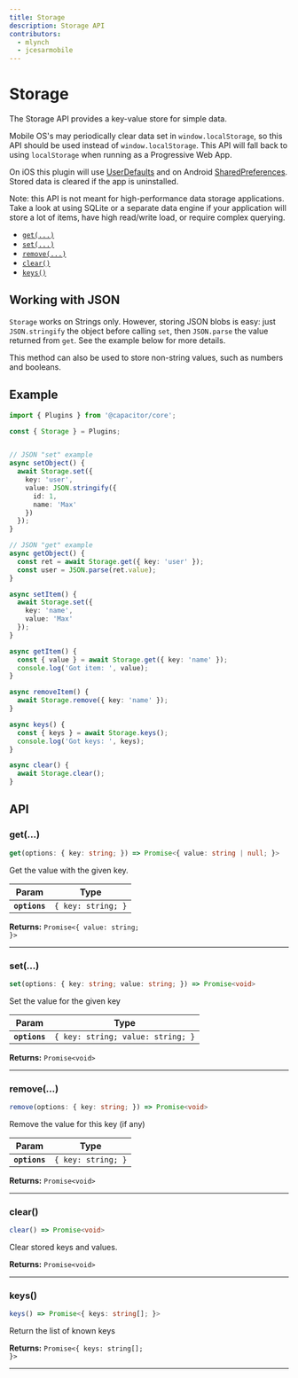 ```yaml
---
title: Storage
description: Storage API
contributors:
  - mlynch
  - jcesarmobile
---
```


<plugin-platforms platforms="pwa,ios,android"></plugin-platforms>

# Storage

The Storage API provides a key-value store for simple data.

Mobile OS's may periodically clear data set in `window.localStorage`, so this API should be used instead of `window.localStorage`. This API will fall back to using `localStorage` when running as a Progressive Web App.

On iOS this plugin will use [UserDefaults](https://developer.apple.com/documentation/foundation/userdefaults) and on Android [SharedPreferences](https://developer.android.com/reference/android/content/SharedPreferences). Stored data is cleared if the app is uninstalled.

Note: this API is not meant for high-performance data storage applications. Take a look at using SQLite or a separate data engine if your application will store a lot of items, have high read/write load, or require complex querying.

<!--DOCGEN_INDEX_START-->
<div class="docgen docgen-index">

* [`get(...)`](#get)
* [`set(...)`](#set)
* [`remove(...)`](#remove)
* [`clear()`](#clear)
* [`keys()`](#keys)

</div>
<!--DOCGEN_INDEX_END-->

## Working with JSON

`Storage` works on Strings only. However, storing JSON blobs is easy: just `JSON.stringify` the object before calling `set`, then `JSON.parse` the value returned from `get`. See the
example below for more details.

This method can also be used to store non-string values, such as numbers and booleans.

## Example

```typescript
import { Plugins } from '@capacitor/core';

const { Storage } = Plugins;


// JSON "set" example
async setObject() {
  await Storage.set({
    key: 'user',
    value: JSON.stringify({
      id: 1,
      name: 'Max'
    })
  });
}

// JSON "get" example
async getObject() {
  const ret = await Storage.get({ key: 'user' });
  const user = JSON.parse(ret.value);
}

async setItem() {
  await Storage.set({
    key: 'name',
    value: 'Max'
  });
}

async getItem() {
  const { value } = await Storage.get({ key: 'name' });
  console.log('Got item: ', value);
}

async removeItem() {
  await Storage.remove({ key: 'name' });
}

async keys() {
  const { keys } = await Storage.keys();
  console.log('Got keys: ', keys);
}

async clear() {
  await Storage.clear();
}
```

<!--DOCGEN_API_START-->
<!--Update the source file JSDoc comments and rerun docgen to update the docs below-->
<div class="docgen docgen-api">

## API

### get(...)

```typescript
get(options: { key: string; }) => Promise<{ value: string | null; }>
```

Get the value with the given key.

| Param         | Type                          |
| ------------- | ----------------------------- |
| **`options`** | <code>{ key: string; }</code> |

**Returns:** <code>Promise&lt;{ value: string; }&gt;</code>

--------------------


### set(...)

```typescript
set(options: { key: string; value: string; }) => Promise<void>
```

Set the value for the given key

| Param         | Type                                         |
| ------------- | -------------------------------------------- |
| **`options`** | <code>{ key: string; value: string; }</code> |

**Returns:** <code>Promise&lt;void&gt;</code>

--------------------


### remove(...)

```typescript
remove(options: { key: string; }) => Promise<void>
```

Remove the value for this key (if any)

| Param         | Type                          |
| ------------- | ----------------------------- |
| **`options`** | <code>{ key: string; }</code> |

**Returns:** <code>Promise&lt;void&gt;</code>

--------------------


### clear()

```typescript
clear() => Promise<void>
```

Clear stored keys and values.

**Returns:** <code>Promise&lt;void&gt;</code>

--------------------


### keys()

```typescript
keys() => Promise<{ keys: string[]; }>
```

Return the list of known keys

**Returns:** <code>Promise&lt;{ keys: string[]; }&gt;</code>

--------------------

</div>
<!--DOCGEN_API_END-->
